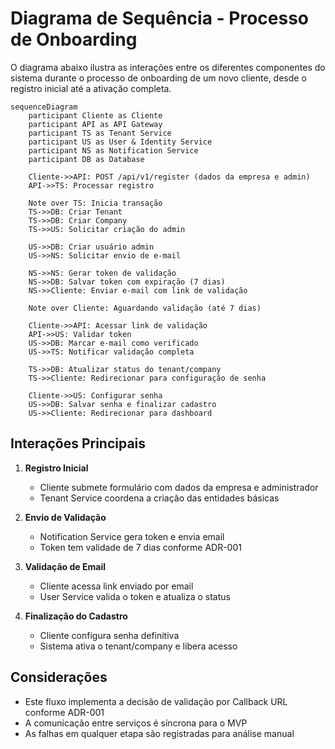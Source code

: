 # Diagrama de Sequência - Processo de Onboarding

O diagrama abaixo ilustra as interações entre os diferentes componentes do sistema durante o processo de onboarding de um novo cliente, desde o registro inicial até a ativação completa.

```mermaid
sequenceDiagram
    participant Cliente as Cliente
    participant API as API Gateway
    participant TS as Tenant Service
    participant US as User & Identity Service
    participant NS as Notification Service
    participant DB as Database

    Cliente->>API: POST /api/v1/register (dados da empresa e admin)
    API->>TS: Processar registro
    
    Note over TS: Inicia transação
    TS->>DB: Criar Tenant
    TS->>DB: Criar Company
    TS->>US: Solicitar criação do admin
    
    US->>DB: Criar usuário admin
    US->>NS: Solicitar envio de e-mail
    
    NS->>NS: Gerar token de validação
    NS->>DB: Salvar token com expiração (7 dias)
    NS->>Cliente: Enviar e-mail com link de validação
    
    Note over Cliente: Aguardando validação (até 7 dias)
    
    Cliente->>API: Acessar link de validação
    API->>US: Validar token
    US->>DB: Marcar e-mail como verificado
    US->>TS: Notificar validação completa
    
    TS->>DB: Atualizar status do tenant/company
    TS->>Cliente: Redirecionar para configuração de senha
    
    Cliente->>US: Configurar senha
    US->>DB: Salvar senha e finalizar cadastro
    US->>Cliente: Redirecionar para dashboard
```

## Interações Principais

1. **Registro Inicial**
   - Cliente submete formulário com dados da empresa e administrador
   - Tenant Service coordena a criação das entidades básicas

2. **Envio de Validação**
   - Notification Service gera token e envia email
   - Token tem validade de 7 dias conforme ADR-001

3. **Validação de Email**
   - Cliente acessa link enviado por email
   - User Service valida o token e atualiza o status

4. **Finalização do Cadastro**
   - Cliente configura senha definitiva
   - Sistema ativa o tenant/company e libera acesso

## Considerações

- Este fluxo implementa a decisão de validação por Callback URL conforme ADR-001
- A comunicação entre serviços é síncrona para o MVP
- As falhas em qualquer etapa são registradas para análise manual
